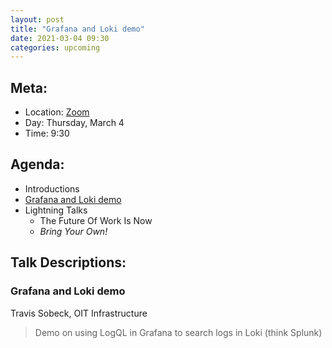 ```yaml
---
layout: post
title: "Grafana and Loki demo"
date: 2021-03-04 09:30
categories: upcoming
---
```


## Meta:

- Location: [Zoom](https://z.umn.edu/cpmstream)
- Day: Thursday, March 4
- Time: 9:30

## Agenda:

- Introductions
- [Grafana and Loki demo](#grafana-and-loki-demo)
- Lightning Talks
  - The Future Of Work Is Now
  - _Bring Your Own!_

## Talk Descriptions:

### Grafana and Loki demo
Travis Sobeck, OIT Infrastructure

> Demo on using LogQL in Grafana to search logs in Loki (think Splunk)
